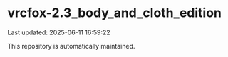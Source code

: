 # vrcfox-2.3_body_and_cloth_edition

Last updated: 2025-06-11 16:59:22

This repository is automatically maintained.
